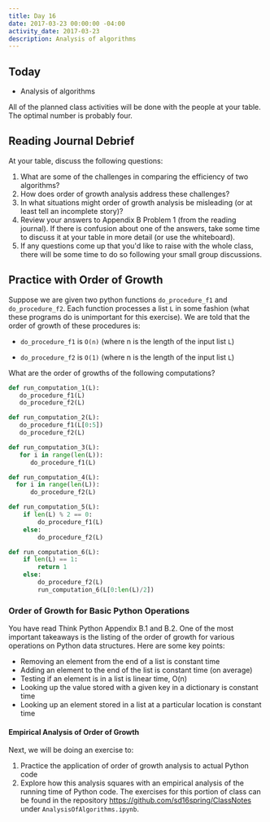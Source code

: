 ```yaml
---
title: Day 16
date: 2017-03-23 00:00:00 -04:00
activity_date: 2017-03-23
description: Analysis of algorithms
---
```


## Today

* Analysis of algorithms

All of the planned class activities will be done with the people at your
table. The optimal number is probably four.

## Reading Journal Debrief

At your table, discuss the following questions:

1. What are some of the challenges in comparing the efficiency of two algorithms?
2. How does order of growth analysis address these challenges?
3. In what situations might order of growth analysis be misleading (or at least tell an incomplete story)?
4. Review your answers to Appendix B Problem 1 (from the reading journal). If there is confusion about one of the answers, take some time to discuss it at your table in more detail (or use the whiteboard).
5. If any questions come up that you'd like to raise with the whole class, there will be some time to do so following your small group discussions.

## Practice with Order of Growth

Suppose we are given two python functions `do_procedure_f1` and
`do_procedure_f2`. Each function processes a list `L`  in some fashion
(what these programs do is unimportant for this exercise). We are told that
the order of growth of these procedures is:

* `do_procedure_f1` is `O(n)` (where n is the length of the input list `L`)

* `do_procedure_f2` is `O(1)` (where n is the length of the input list `L`)

What are the order of growths of the following computations?

```python
def run_computation_1(L):
   do_procedure_f1(L)
   do_procedure_f2(L)
```

```python
def run_computation_2(L):
   do_procedure_f1(L[0:5])
   do_procedure_f2(L)
```

```python
def run_computation_3(L):
   for i in range(len(L)):
      do_procedure_f1(L)
```

```python
def run_computation_4(L):
  for i in range(len(L)):
      do_procedure_f2(L)
```

```python
def run_computation_5(L):
    if len(L) % 2 == 0:
        do_procedure_f1(L)
    else:
        do_procedure_f2(L)
```

```python
def run_computation_6(L):
    if len(L) == 1:
        return 1
    else:
        do_procedure_f2(L)
        run_computation_6(L[0:len(L)/2])
```

### Order of Growth for Basic Python Operations

You have read Think Python Appendix B.1 and B.2. One of the most important
takeaways is the listing of the order of growth for various operations on
Python data structures. Here are some key points:

* Removing an element from the end of a list is constant time
* Adding an element to the end of the list is constant time (on average)
* Testing if an element is in a list is linear time, O(n)
* Looking up the value stored with a given key in a dictionary is constant time
* Looking up an element stored in a list at a particular location is constant time

#### Empirical Analysis of Order of Growth

Next, we will be doing an exercise to:

1. Practice the application of order of growth analysis to actual Python code
2. Explore how this analysis squares with an empirical analysis of the running time of Python code. The exercises for this portion of class can be found in the repository <https://github.com/sd16spring/ClassNotes> under `AnalysisOfAlgorithms.ipynb`.
